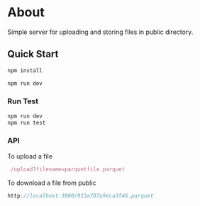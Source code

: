 # About

Simple server for uploading and storing files in public directory.

## Quick Start

```bash
npm install

npm run dev
```

### Run Test

```js
npm run dev
npm run test
```

### API
To upload a file

```js
 /upload?filename=parquetfile.parquet
```

To download a file from public

```js
http://localhost:3000/913a707a9eca3f46.parquet
```

